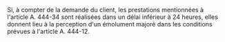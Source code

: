 Si, à compter de la demande du client, les prestations mentionnées à l'article A. 444-34 sont réalisées dans un délai inférieur à 24 heures, elles donnent lieu à la perception d'un émolument majoré dans les conditions prévues à l'article A. 444-12.
